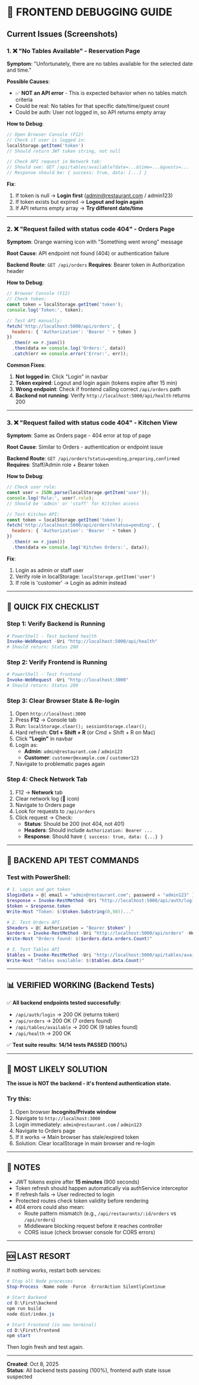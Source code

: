 # 🐛 FRONTEND DEBUGGING GUIDE

## Current Issues (Screenshots)

### 1. ❌ "No Tables Available" - Reservation Page
**Symptom**: "Unfortunately, there are no tables available for the selected date and time."

**Possible Causes**:
- ✅ **NOT an API error** - This is expected behavior when no tables match criteria
- Could be real: No tables for that specific date/time/guest count
- Could be auth: User not logged in, so API returns empty array

**How to Debug**:
```javascript
// Open Browser Console (F12)
// Check if user is logged in:
localStorage.getItem('token')
// Should return JWT token string, not null

// Check API request in Network tab:
// Should see: GET /api/tables/available?date=...&time=...&guests=...
// Response should be: { success: true, data: [...] }
```

**Fix**:
1. If token is null → **Login first** (admin@restaurant.com / admin123)
2. If token exists but expired → **Logout and login again**
3. If API returns empty array → **Try different date/time**

---

### 2. ❌ "Request failed with status code 404" - Orders Page
**Symptom**: Orange warning icon with "Something went wrong" message

**Root Cause**: API endpoint not found (404) or authentication failure

**Backend Route**: `GET /api/orders`
**Requires**: Bearer token in Authorization header

**How to Debug**:
```javascript
// Browser Console (F12)
// Check token:
const token = localStorage.getItem('token');
console.log('Token:', token);

// Test API manually:
fetch('http://localhost:5000/api/orders', {
  headers: { 'Authorization': 'Bearer ' + token }
})
  .then(r => r.json())
  .then(data => console.log('Orders:', data))
  .catch(err => console.error('Error:', err));
```

**Common Fixes**:
1. **Not logged in**: Click "Login" in navbar
2. **Token expired**: Logout and login again (tokens expire after 15 min)
3. **Wrong endpoint**: Check if frontend calling correct `/api/orders` path
4. **Backend not running**: Verify `http://localhost:5000/api/health` returns 200

---

### 3. ❌ "Request failed with status code 404" - Kitchen View
**Symptom**: Same as Orders page - 404 error at top of page

**Root Cause**: Similar to Orders - authentication or endpoint issue

**Backend Route**: `GET /api/orders?status=pending,preparing,confirmed`
**Requires**: Staff/Admin role + Bearer token

**How to Debug**:
```javascript
// Check user role:
const user = JSON.parse(localStorage.getItem('user'));
console.log('Role:', user?.role);
// Should be 'admin' or 'staff' for Kitchen access

// Test Kitchen API:
const token = localStorage.getItem('token');
fetch('http://localhost:5000/api/orders?status=pending', {
  headers: { 'Authorization': 'Bearer ' + token }
})
  .then(r => r.json())
  .then(data => console.log('Kitchen Orders:', data));
```

**Fix**:
1. Login as admin or staff user
2. Verify role in localStorage: `localStorage.getItem('user')`
3. If role is 'customer' → Login as admin instead

---

## 🎯 QUICK FIX CHECKLIST

### Step 1: Verify Backend is Running
```powershell
# PowerShell - Test backend health
Invoke-WebRequest -Uri "http://localhost:5000/api/health"
# Should return: Status 200
```

### Step 2: Verify Frontend is Running
```powershell
# PowerShell - Test frontend
Invoke-WebRequest -Uri "http://localhost:3000"
# Should return: Status 200
```

### Step 3: Clear Browser State & Re-login
1. Open `http://localhost:3000`
2. Press **F12** → Console tab
3. Run: `localStorage.clear(); sessionStorage.clear();`
4. Hard refresh: **Ctrl + Shift + R** (or Cmd + Shift + R on Mac)
5. Click **"Login"** in navbar
6. Login as:
   - **Admin**: `admin@restaurant.com` / `admin123`
   - **Customer**: `customer@example.com` / `customer123`
7. Navigate to problematic pages again

### Step 4: Check Network Tab
1. F12 → **Network** tab
2. Clear network log (🚫 icon)
3. Navigate to Orders page
4. Look for requests to `/api/orders`
5. Click request → Check:
   - **Status**: Should be 200 (not 404, not 401)
   - **Headers**: Should include `Authorization: Bearer ...`
   - **Response**: Should have `{ success: true, data: {...} }`

---

## 🔧 BACKEND API TEST COMMANDS

### Test with PowerShell:

```powershell
# 1. Login and get token
$loginData = @{ email = "admin@restaurant.com"; password = "admin123" } | ConvertTo-Json
$response = Invoke-RestMethod -Uri "http://localhost:5000/api/auth/login" -Method POST -Body $loginData -ContentType "application/json"
$token = $response.token
Write-Host "Token: $($token.Substring(0,50))..."

# 2. Test Orders API
$headers = @{ Authorization = "Bearer $token" }
$orders = Invoke-RestMethod -Uri "http://localhost:5000/api/orders" -Headers $headers
Write-Host "Orders found: $($orders.data.orders.Count)"

# 3. Test Tables API
$tables = Invoke-RestMethod -Uri "http://localhost:5000/api/tables/available?date=2025-10-08&time=19:00&guests=4" -Headers $headers
Write-Host "Tables available: $($tables.data.Count)"
```

---

## 📊 VERIFIED WORKING (Backend Tests)

✅ **All backend endpoints tested successfully**:
- `/api/auth/login` → 200 OK (returns token)
- `/api/orders` → 200 OK (7 orders found)
- `/api/tables/available` → 200 OK (9 tables found)
- `/api/health` → 200 OK

✅ **Test suite results**: **14/14 tests PASSED (100%)**

---

## 🚀 MOST LIKELY SOLUTION

**The issue is NOT the backend - it's frontend authentication state.**

### Try this:
1. Open browser **Incognito/Private window**
2. Navigate to `http://localhost:3000`
3. Login immediately: `admin@restaurant.com` / `admin123`
4. Navigate to Orders page
5. If it works → Main browser has stale/expired token
6. Solution: Clear localStorage in main browser and re-login

---

## 📝 NOTES

- JWT tokens expire after **15 minutes** (900 seconds)
- Token refresh should happen automatically via authService interceptor
- If refresh fails → User redirected to login
- Protected routes check token validity before rendering
- 404 errors could also mean:
  - Route pattern mismatch (e.g., `/api/restaurants/:id/orders` vs `/api/orders`)
  - Middleware blocking request before it reaches controller
  - CORS issue (check browser console for CORS errors)

---

## 🆘 LAST RESORT

If nothing works, restart both services:

```powershell
# Stop all Node processes
Stop-Process -Name node -Force -ErrorAction SilentlyContinue

# Start Backend
cd D:\First\backend
npm run build
node dist/index.js

# Start Frontend (in new terminal)
cd D:\First\frontend
npm start
```

Then login fresh and test again.

---

**Created**: Oct 8, 2025  
**Status**: All backend tests passing (100%), frontend auth state issue suspected
